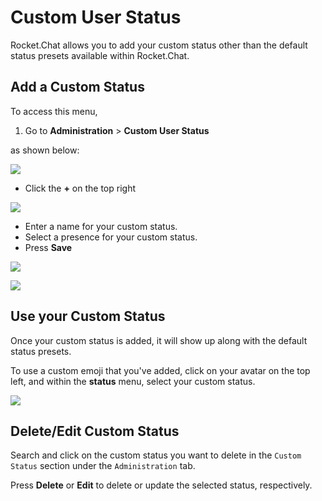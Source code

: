 # Custom User Status

Rocket.Chat allows you to add your custom status other than the default status presets available within Rocket.Chat.

## Add a Custom Status

To access this menu,&#x20;

1. Go to **Administration** > **Custom User Status**

as shown below:

![](<../../../.gitbook/assets/2021-11-20\_23-29-48 copy (1) (2) (1).png>)

* Click  the **+** on the top right

&#x20;

![](../../../.gitbook/assets/2021-11-22\_22-47-19.png)

* Enter a name for your custom status.
* Select a presence for your custom status.
* Press **Save**

![](../../../.gitbook/assets/2021-11-22\_22-48-44.png)

![](../../../.gitbook/assets/2021-11-22\_22-50-12.png)

## Use your Custom Status

Once your custom status is added, it will show up along with the default status presets.

To use a custom emoji that you've added, click on your avatar on the top left, and within the **status** menu, select your custom status.

![](<../../../.gitbook/assets/2021-12-26\_12-43-20 (1).png>)

## Delete/Edit Custom Status

Search and click on the custom status you want to delete in the `Custom Status` section under the `Administration` tab.

Press **Delete** or **Edit** to delete or update the selected status, respectively.
